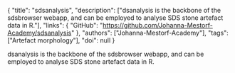 {
  "title": "sdsanalysis",
  "description": ["dsanalysis is the backbone of the sdsbrowser webapp, and can be employed to analyse SDS stone artefact data in R."],
  "links": {
    "GitHub": "https://github.com/Johanna-Mestorf-Academy/sdsanalysis"
  },
  "authors": ["Johanna-Mestorf-Academy"],
  "tags": ["Artefact morphology"],
  "doi": null
}

<!-- Generated by csv2md.R – do not edit by hand -->

dsanalysis is the backbone of the sdsbrowser webapp, and can be employed to analyse SDS stone artefact data in R.